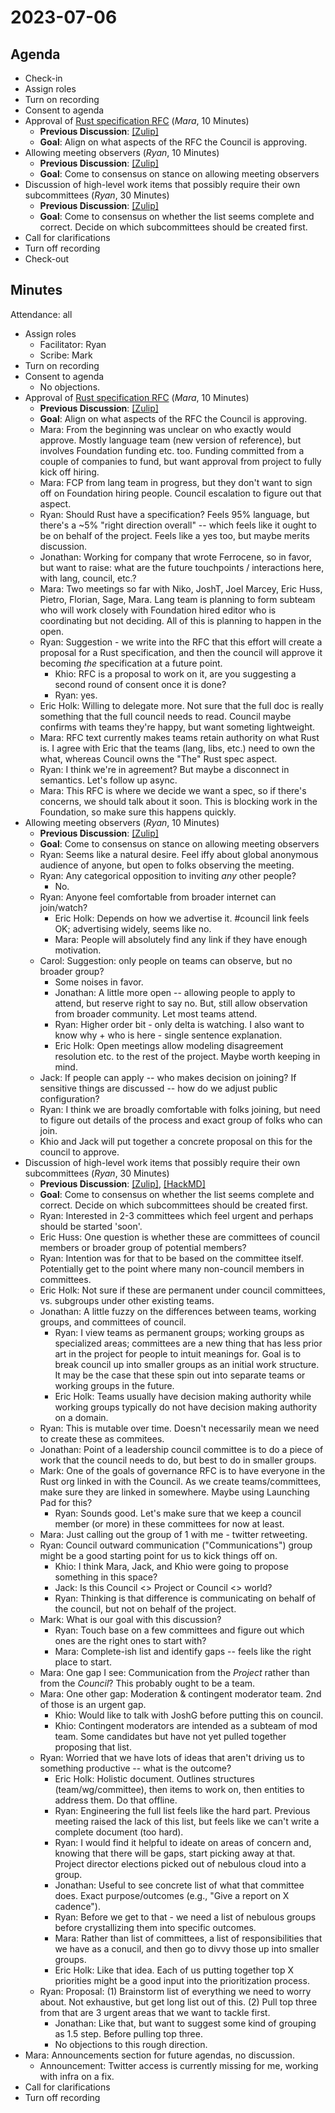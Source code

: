 # 2023-07-06

## Agenda

- Check-in
- Assign roles
- Turn on recording
- Consent to agenda
- Approval of [Rust specification RFC](https://github.com/rust-lang/rfcs/pull/3355) (*Mara*, 10 Minutes)
    - **Previous Discussion**: [[Zulip]](https://rust-lang.zulipchat.com/#narrow/stream/392734-council/topic/Specification.20RFC.20Approval)
    - **Goal**: Align on what aspects of the RFC the Council is approving.
- Allowing meeting observers (*Ryan*, 10 Minutes)
    - **Previous Discussion**: [[Zulip]](https://rust-lang.zulipchat.com/#narrow/stream/392734-council/topic/Observing.20meetings.3F)
    * **Goal**: Come to consensus on stance on allowing meeting observers
- Discussion of high-level work items that possibly require their own subcommittees (*Ryan*, 30 Minutes)
    - **Previous Discussion**: [[Zulip]](https://rust-lang.zulipchat.com/#narrow/stream/392734-council/topic/High-level.20work.20items.2Fpossible.20subcommittees)
    - **Goal**: Come to consensus on whether the list seems complete and correct. Decide on which subcommittees should be created first.
- Call for clarifications
- Turn off recording
- Check-out

## Minutes

Attendance: all

- Assign roles
    - Facilitator: Ryan
    - Scribe: Mark
- Turn on recording
- Consent to agenda
    - No objections.
- Approval of [Rust specification RFC](https://github.com/rust-lang/rfcs/pull/3355) (*Mara*, 10 Minutes)
    - **Previous Discussion**: [[Zulip]](https://rust-lang.zulipchat.com/#narrow/stream/392734-council/topic/Specification.20RFC.20Approval)
    - **Goal**: Align on what aspects of the RFC the Council is approving.
    - Mara: From the beginning was unclear on who exactly would approve. Mostly language team (new version of reference), but involves Foundation funding etc. too. Funding committed from a couple of companies to fund, but want approval from project to fully kick off hiring.
    - Mara: FCP from lang team in progress, but they don't want to sign off on Foundation hiring people. Council escalation to figure out that aspect.
    - Ryan: Should Rust have a specification? Feels 95% language, but there's a ~5% "right direction overall" -- which feels like it ought to be on behalf of the project. Feels like a yes too, but maybe merits discussion.
    - Jonathan: Working for company that wrote Ferrocene, so in favor, but want to raise: what are the future touchpoints / interactions here, with lang, council, etc.?
    - Mara: Two meetings so far with Niko, JoshT, Joel Marcey, Eric Huss, Pietro, Florian, Sage, Mara. Lang team is planning to form subteam who will work closely with Foundation hired editor who is coordinating but not deciding. All of this is planning to happen in the open.
    - Ryan: Suggestion - we write into the RFC that this effort will create a proposal for a Rust specification, and then the council will approve it becoming *the* specification at a future point.
        - Khio: RFC is a proposal to work on it, are you suggesting a second round of consent once it is done?
        - Ryan: yes.
    - Eric Holk: Willing to delegate more. Not sure that the full doc is really something that the full council needs to read. Council maybe confirms with teams they're happy, but want someting lightweight.
    - Mara: RFC text currently makes teams retain authority on what Rust is. I agree with Eric that the teams (lang, libs, etc.) need to own the what, whereas Council owns the "The" Rust spec aspect.
    - Ryan: I think we're in agreement? But maybe a disconnect in semantics. Let's follow up async.
    - Mara: This RFC is where we decide we want a spec, so if there's concerns, we should talk about it soon. This is blocking work in the Foundation, so make sure this happens quickly.
- Allowing meeting observers (*Ryan*, 10 Minutes)
    - **Previous Discussion**: [[Zulip]](https://rust-lang.zulipchat.com/#narrow/stream/392734-council/topic/Observing.20meetings.3F)
    * **Goal**: Come to consensus on stance on allowing meeting observers
    - Ryan: Seems like a natural desire. Feel iffy about global anonymous audience of anyone, but open to folks observing the meeting.
    - Ryan: Any categorical opposition to inviting *any* other people?
        - No.
    - Ryan: Anyone feel comfortable from broader internet can join/watch?
        - Eric Holk: Depends on how we advertise it. #council link feels OK; advertising widely, seems like no.
        - Mara: People will absolutely find any link if they have enough motivation.
    - Carol: Suggestion: only people on teams can observe, but no broader group?
        - Some noises in favor.
        - Jonathan: A little more open -- allowing people to apply to attend, but reserve right to say no. But, still allow observation from broader community. Let most teams attend.
        - Ryan: Higher order bit - only delta is watching. I also want to know why + who is here - single sentence explanation.
        - Eric Holk: Open meetings allow modeling disagreement resolution etc. to the rest of the project. Maybe worth keeping in mind.
    - Jack: If people can apply -- who makes decision on joining? If sensitive things are discussed -- how do we adjust public configuration?
    - Ryan: I think we are broadly comfortable with folks joining, but need to figure out details of the process and exact group of folks who can join.
    - Khio and Jack will put together a concrete proposal on this for the council to approve.
- Discussion of high-level work items that possibly require their own subcommittees (*Ryan*, 30 Minutes)
    - **Previous Discussion**: [[Zulip]](https://rust-lang.zulipchat.com/#narrow/stream/392734-council/topic/High-level.20work.20items.2Fpossible.20subcommittees), [[HackMD]](https://hackmd.io/@rust-leadership-council/r1zXXfeth)
    - **Goal**: Come to consensus on whether the list seems complete and correct. Decide on which subcommittees should be created first.
    - Ryan: Interested in 2-3 committees which feel urgent and perhaps should be started 'soon'.
    - Eric Huss: One question is whether these are committees of council members or broader group of potential members?
    - Ryan: Intention was for that to be based on the committee itself. Potentially get to the point where many non-council members in committees.
    - Eric Holk: Not sure if these are permanent under council committees, vs. subgroups under other existing teams.
    - Jonathan: A little fuzzy on the differences between teams, working groups, and committees of council.
        - Ryan: I view teams as permanent groups; working groups as specialized areas; committees are a new thing that has less prior art in the project for people to intuit meanings for. Goal is to break council up into smaller groups as an initial work structure. It may be the case that these spin out into separate teams or working groups in the future.
        - Eric Holk: Teams usually have decision making authority while working groups typically do not have decision making authority on a domain.
    - Ryan: This is mutable over time. Doesn't necessarily mean we need to create these as commitees.
    - Jonathan: Point of a leadership council committee is to do a piece of work that the council needs to do, but best to do in smaller groups.
    - Mark: One of the goals of governance RFC is to have everyone in the Rust org linked in with the Council. As we create teams/committees, make sure they are linked in somewhere. Maybe using Launching Pad for this?
        - Ryan: Sounds good. Let's make sure that we keep a council member (or more) in these committees for now at least.
    - Mara: Just calling out the group of 1 with me - twitter retweeting.
    - Ryan: Council outward communication ("Communications") group might be a good starting point for us to kick things off on.
        - Khio: I think Mara, Jack, and Khio were going to propose something in this space?
        - Jack: Is this Council <> Project or Council <> world?
        - Ryan: Thinking is that difference is communicating on behalf of the council, but not on behalf of the project.
    - Mark: What is our goal with this discussion?
        - Ryan: Touch base on a few committees and figure out which ones are the right ones to start with?
        - Mara: Complete-ish list and identify gaps -- feels like the right place to start.
    - Mara: One gap I see: Communication from the *Project* rather than from the *Council*? This probably ought to be a team.
    - Mara: One other gap: Moderation & contingent moderator team. 2nd of those is an urgent gap.
        - Khio: Would like to talk with JoshG before putting this on council.
        - Khio: Contingent moderators are intended as a subteam of mod team. Some candidates but have not yet pulled together proposing that list.
    - Ryan: Worried that we have lots of ideas that aren't driving us to something productive -- what is the outcome?
        - Eric Holk: Holistic document. Outlines structures (team/wg/committee), then items to work on, then entities to address them. Do that offline.
        - Ryan: Engineering the full list feels like the hard part. Previous meeting raised the lack of this list, but feels like we can't write a complete document (too hard).
        - Ryan: I would find it helpful to ideate on areas of concern and, knowing that there will be gaps, start picking away at that. Project director elections picked out of nebulous cloud into a group.
        - Jonathan: Useful to see concrete list of what that committee does. Exact purpose/outcomes (e.g., "Give a report on X cadence").
        - Ryan: Before we get to that - we need a list of nebulous groups before crystallizing them into specific outcomes.
        - Mara: Rather than list of committees, a list of responsibilities that we have as a conucil, and then go to divvy those up into smaller groups.
        - Eric Holk: Like that idea. Each of us putting together top X priorities might be a good input into the prioritization process.
    - Ryan: Proposal: (1) Brainstorm list of everything we need to worry about. Not exhaustive, but get long list out of this. (2) Pull top three from that are 3 urgent areas that we want to tackle first.
        - Jonathan: Like that, but want to suggest some kind of grouping as 1.5 step. Before pulling top three.
        - No objections to this rough direction.
- Mara: Announcements section for future agendas, no discussion.
    - Announcement: Twitter access is currently missing for me, working with infra on a fix.
- Call for clarifications
- Turn off recording
